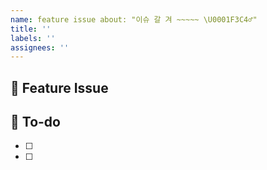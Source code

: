 ```yaml
---
name: feature issue about: "이슈 갈 겨 ~~~~~ \U0001F3C4‍♂️"
title: ''
labels: ''
assignees: ''
---
```


## 📌 Feature Issue
<!-- 구현할 기능에 대한 내용을 설명해주세요. -->


## 📝 To-do
<!-- 해야 할 일들을 적어주세요. -->

- [ ]
- [ ]
